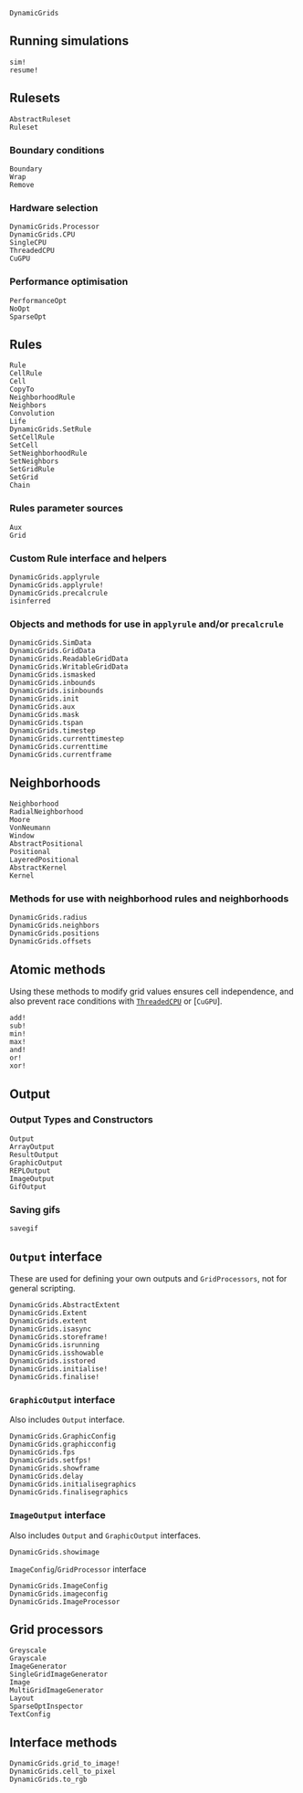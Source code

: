 
```@docs
DynamicGrids
```

## Running simulations

```@docs
sim!
resume! 
```

## Rulesets

```@docs
AbstractRuleset
Ruleset
```

### Boundary conditions

```@docs
Boundary
Wrap
Remove
```

### Hardware selection

```@docs
DynamicGrids.Processor
DynamicGrids.CPU
SingleCPU
ThreadedCPU
CuGPU
```

### Performance optimisation

```@docs
PerformanceOpt
NoOpt
SparseOpt
```

## Rules

```@docs
Rule
CellRule
Cell
CopyTo
NeighborhoodRule
Neighbors
Convolution
Life
DynamicGrids.SetRule
SetCellRule
SetCell
SetNeighborhoodRule
SetNeighbors
SetGridRule
SetGrid
Chain
```

### Rules parameter sources

```@docs
Aux
Grid
```

### Custom Rule interface and helpers

```@docs
DynamicGrids.applyrule
DynamicGrids.applyrule!
DynamicGrids.precalcrule
isinferred 
```

### Objects and methods for use in `applyrule` and/or `precalcrule`

```@docs
DynamicGrids.SimData
DynamicGrids.GridData
DynamicGrids.ReadableGridData
DynamicGrids.WritableGridData
DynamicGrids.ismasked
DynamicGrids.inbounds
DynamicGrids.isinbounds
DynamicGrids.init
DynamicGrids.aux
DynamicGrids.mask
DynamicGrids.tspan
DynamicGrids.timestep
DynamicGrids.currenttimestep
DynamicGrids.currenttime
DynamicGrids.currentframe
```

## Neighborhoods

```@docs
Neighborhood
RadialNeighborhood
Moore
VonNeumann
Window
AbstractPositional
Positional
LayeredPositional
AbstractKernel
Kernel
```

### Methods for use with neighborhood rules and neighborhoods

```@docs
DynamicGrids.radius
DynamicGrids.neighbors
DynamicGrids.positions
DynamicGrids.offsets
```

## Atomic methods

Using these methods to modify grid values ensures cell independence, 
and also prevent race conditions with [`ThreadedCPU`](@ref) or [`CuGPU`].

```@docs
add!
sub!
min!
max!
and!
or!
xor!
```

## Output

### Output Types and Constructors

```@docs
Output
ArrayOutput
ResultOutput
GraphicOutput
REPLOutput
ImageOutput
GifOutput
```

### Saving gifs

```@docs
savegif
```


## `Output` interface

These are used for defining your own outputs and `GridProcessors`, 
not for general scripting.

```@docs
DynamicGrids.AbstractExtent
DynamicGrids.Extent
DynamicGrids.extent
DynamicGrids.isasync
DynamicGrids.storeframe!
DynamicGrids.isrunning
DynamicGrids.isshowable
DynamicGrids.isstored
DynamicGrids.initialise!
DynamicGrids.finalise!
```

### `GraphicOutput` interface

Also includes `Output` interface.

```@docs
DynamicGrids.GraphicConfig
DynamicGrids.graphicconfig
DynamicGrids.fps
DynamicGrids.setfps!
DynamicGrids.showframe
DynamicGrids.delay
DynamicGrids.initialisegraphics
DynamicGrids.finalisegraphics
```

### `ImageOutput` interface

Also includes `Output` and `GraphicOutput` interfaces.

```@docs
DynamicGrids.showimage
```

`ImageConfig`/`GridProcessor` interface

```@docs
DynamicGrids.ImageConfig
DynamicGrids.imageconfig
DynamicGrids.ImageProcessor
```

## Grid processors

```@docs
Greyscale
Grayscale
ImageGenerator
SingleGridImageGenerator
Image
MultiGridImageGenerator
Layout
SparseOptInspector
TextConfig
```

## Interface methods

```
DynamicGrids.grid_to_image!
DynamicGrids.cell_to_pixel
DynamicGrids.to_rgb
```
